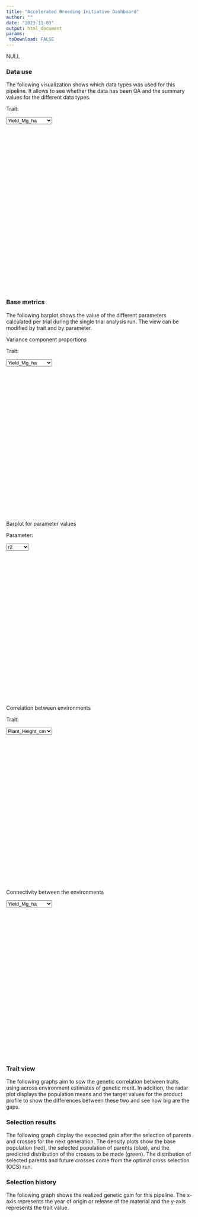 ```yaml
---
title: "Accelerated Breeding Initiative Dashboard"
author: ""
date: "2023-11-03"
output: html_document
params:
 toDownload: FALSE
---
```








NULL

### Data use

The following visualization shows which data types was used for this pipeline. It allows to see whether the data has been QA and the summary values for the different data types.

<!--html_preserve--><div class="form-group shiny-input-container">
<label class="control-label" id="abiDashboard_1-traitMta-label" for="abiDashboard_1-traitMta">Trait:</label>
<div>
<select id="abiDashboard_1-traitMta" class="shiny-input-select"><option value="Yield_Mg_ha" selected>Yield_Mg_ha</option>
<option value="Plant_Height_cm">Plant_Height_cm</option></select>
<script type="application/json" data-for="abiDashboard_1-traitMta" data-nonempty="">{"plugins":["selectize-plugin-a11y"]}</script>
</div>
</div><!--/html_preserve-->

<p>&nbsp;</p>

<!--html_preserve--><div class="plotly html-widget html-widget-output shiny-report-size shiny-report-theme html-fill-item" id="abiDashboard_1-out62fd1c3a22c147f7" style="width:100%;height:400px;"></div><!--/html_preserve-->

### Base metrics

The following barplot shows the value of the different parameters calculated per trial during the single trial analysis run. The view can be modified by trait and by parameter.

Variance component proportions

<!--html_preserve--><div class="form-group shiny-input-container">
<label class="control-label" id="abiDashboard_1-traitSta-label" for="abiDashboard_1-traitSta">Trait:</label>
<div>
<select id="abiDashboard_1-traitSta" class="shiny-input-select"><option value="Yield_Mg_ha" selected>Yield_Mg_ha</option>
<option value="Plant_Height_cm">Plant_Height_cm</option></select>
<script type="application/json" data-for="abiDashboard_1-traitSta" data-nonempty="">{"plugins":["selectize-plugin-a11y"]}</script>
</div>
</div><!--/html_preserve-->

<!--html_preserve--><div class="plotly html-widget html-widget-output shiny-report-size shiny-report-theme html-fill-item" id="abiDashboard_1-out26504e05bc81d357" style="width:100%;height:400px;"></div><!--/html_preserve-->

Barplot for parameter values

<!--html_preserve--><div class="form-group shiny-input-container">
<label class="control-label" id="abiDashboard_1-parameterMetrics-label" for="abiDashboard_1-parameterMetrics">Parameter:</label>
<div>
<select id="abiDashboard_1-parameterMetrics" class="shiny-input-select"><option value="plotH2" selected>plotH2</option>
<option value="CV" selected>CV</option>
<option value="r2" selected>r2</option></select>
<script type="application/json" data-for="abiDashboard_1-parameterMetrics" data-nonempty="">{"plugins":["selectize-plugin-a11y"]}</script>
</div>
</div><!--/html_preserve-->


<!--html_preserve--><div class="plotly html-widget html-widget-output shiny-report-size shiny-report-theme html-fill-item" id="abiDashboard_1-outf22dd8ce90464f9f" style="width:100%;height:400px;"></div><!--/html_preserve-->

Correlation between environments

<!--html_preserve--><div class="form-group shiny-input-container">
<label class="control-label" id="abiDashboard_1-traitStaCor-label" for="abiDashboard_1-traitStaCor">Trait:</label>
<div>
<select id="abiDashboard_1-traitStaCor" class="shiny-input-select"><option value="Yield_Mg_ha" selected>Yield_Mg_ha</option>
<option value="Plant_Height_cm" selected>Plant_Height_cm</option></select>
<script type="application/json" data-for="abiDashboard_1-traitStaCor" data-nonempty="">{"plugins":["selectize-plugin-a11y"]}</script>
</div>
</div><!--/html_preserve-->

<!--html_preserve--><div class="plotly html-widget html-widget-output shiny-report-size shiny-report-theme html-fill-item" id="abiDashboard_1-out1723547b7cbdd570" style="width:100%;height:400px;"></div><!--/html_preserve-->

Connectivity between the environments

<!--html_preserve--><div class="form-group shiny-input-container">
<label class="control-label" id="abiDashboard_1-traitMtaConnect-label" for="abiDashboard_1-traitMtaConnect"></label>
<div>
<select id="abiDashboard_1-traitMtaConnect" class="shiny-input-select"><option value="Yield_Mg_ha" selected>Yield_Mg_ha</option>
<option value="Plant_Height_cm">Plant_Height_cm</option></select>
<script type="application/json" data-for="abiDashboard_1-traitMtaConnect" data-nonempty="">{"plugins":["selectize-plugin-a11y"]}</script>
</div>
</div><!--/html_preserve-->

<!--html_preserve--><div class="plotly html-widget html-widget-output shiny-report-size shiny-report-theme html-fill-item" id="abiDashboard_1-out962d724bab3dffc6" style="width:100%;height:400px;"></div><!--/html_preserve-->

### Trait view

The following graphs aim to sow the genetic correlation between traits using across environment estimates of genetic merit. In addition, the radar plot displays the population means and the target values for the product profile to show the differences between these two and see how big are the gaps.


### Selection results

The following graph display the expected gain after the selection of parents and crosses for the next generation. The density plots show the base population (red), the selected population of parents (blue), and the predicted distribution of the crosses to be made (green). The distribution of selected parents and future crosses come from the optimal cross selection (OCS) run.


### Selection history

The following graph shows the realized genetic gain for this pipeline. The x-axis represents the year of origin or release of the material and the y-axis represents the trait value.


